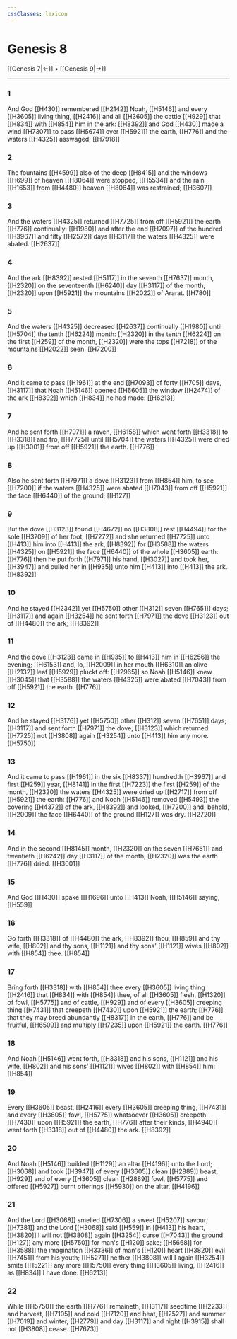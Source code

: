 ```yaml
---
cssClasses: lexicon
---
```

# Genesis 8

[[Genesis 7|←]] • [[Genesis 9|→]]

---

### 1
And God [[H430]] remembered [[H2142]] Noah, [[H5146]] and every [[H3605]] living thing, [[H2416]] and all [[H3605]] the cattle [[H929]] that [[H834]] with [[H854]] him in the ark: [[H8392]] and God [[H430]] made a wind [[H7307]] to pass [[H5674]] over [[H5921]] the earth, [[H776]] and the waters [[H4325]] asswaged; [[H7918]]

### 2
The fountains [[H4599]] also of the deep [[H8415]] and the windows [[H699]] of heaven [[H8064]] were stopped, [[H5534]] and the rain [[H1653]] from [[H4480]] heaven [[H8064]] was restrained; [[H3607]]

### 3
And the waters [[H4325]] returned [[H7725]] from off [[H5921]] the earth [[H776]] continually: [[H1980]] and after the end [[H7097]] of the hundred [[H3967]] and fifty [[H2572]] days [[H3117]] the waters [[H4325]] were abated. [[H2637]]

### 4
And the ark [[H8392]] rested [[H5117]] in the seventh [[H7637]] month, [[H2320]] on the seventeenth [[H6240]] day [[H3117]] of the month, [[H2320]] upon [[H5921]] the mountains [[H2022]] of Ararat. [[H780]]

### 5
And the waters [[H4325]] decreased [[H2637]] continually [[H1980]] until [[H5704]] the tenth [[H6224]] month: [[H2320]] in the tenth [[H6224]] on the first [[H259]] of the month, [[H2320]] were the tops [[H7218]] of the mountains [[H2022]] seen. [[H7200]]

### 6
And it came to pass [[H1961]] at the end [[H7093]] of forty [[H705]] days, [[H3117]] that Noah [[H5146]] opened [[H6605]] the window [[H2474]] of the ark [[H8392]] which [[H834]] he had made: [[H6213]]

### 7
And he sent forth [[H7971]] a raven, [[H6158]] which went forth [[H3318]] to [[H3318]] and fro, [[H7725]] until [[H5704]] the waters [[H4325]] were dried up [[H3001]] from off [[H5921]] the earth. [[H776]]

### 8
Also he sent forth [[H7971]] a dove [[H3123]] from [[H854]] him, to see [[H7200]] if the waters [[H4325]] were abated [[H7043]] from off [[H5921]] the face [[H6440]] of the ground; [[H127]]

### 9
But the dove [[H3123]] found [[H4672]] no [[H3808]] rest [[H4494]] for the sole [[H3709]] of her foot, [[H7272]] and she returned [[H7725]] unto [[H413]] him into [[H413]] the ark, [[H8392]] for [[H3588]] the waters [[H4325]] on [[H5921]] the face [[H6440]] of the whole [[H3605]] earth: [[H776]] then he put forth [[H7971]] his hand, [[H3027]] and took her, [[H3947]] and pulled her in [[H935]] unto him [[H413]] into [[H413]] the ark. [[H8392]]

### 10
And he stayed [[H2342]] yet [[H5750]] other [[H312]] seven [[H7651]] days; [[H3117]] and again [[H3254]] he sent forth [[H7971]] the dove [[H3123]] out of [[H4480]] the ark; [[H8392]]

### 11
And the dove [[H3123]] came in [[H935]] to [[H413]] him in [[H6256]] the evening; [[H6153]] and, lo, [[H2009]] in her mouth [[H6310]] an olive [[H2132]] leaf [[H5929]] pluckt off: [[H2965]] so Noah [[H5146]] knew [[H3045]] that [[H3588]] the waters [[H4325]] were abated [[H7043]] from off [[H5921]] the earth. [[H776]]

### 12
And he stayed [[H3176]] yet [[H5750]] other [[H312]] seven [[H7651]] days; [[H3117]] and sent forth [[H7971]] the dove; [[H3123]] which returned [[H7725]] not [[H3808]] again [[H3254]] unto [[H413]] him any more. [[H5750]]

### 13
And it came to pass [[H1961]] in the six [[H8337]] hundredth [[H3967]] and first [[H259]] year, [[H8141]] in the first [[H7223]] the first [[H259]] of the month, [[H2320]] the waters [[H4325]] were dried up [[H2717]] from off [[H5921]] the earth: [[H776]] and Noah [[H5146]] removed [[H5493]] the covering [[H4372]] of the ark, [[H8392]] and looked, [[H7200]] and, behold, [[H2009]] the face [[H6440]] of the ground [[H127]] was dry. [[H2720]]

### 14
And in the second [[H8145]] month, [[H2320]] on the seven [[H7651]] and twentieth [[H6242]] day [[H3117]] of the month, [[H2320]] was the earth [[H776]] dried. [[H3001]]

### 15
And God [[H430]] spake [[H1696]] unto [[H413]] Noah, [[H5146]] saying, [[H559]]

### 16
Go forth [[H3318]] of [[H4480]] the ark, [[H8392]] thou, [[H859]] and thy wife, [[H802]] and thy sons, [[H1121]] and thy sons' [[H1121]] wives [[H802]] with [[H854]] thee. [[H854]]

### 17
Bring forth [[H3318]] with [[H854]] thee every [[H3605]] living thing [[H2416]] that [[H834]] with [[H854]] thee, of all [[H3605]] flesh, [[H1320]] of fowl, [[H5775]] and of cattle, [[H929]] and of every [[H3605]] creeping thing [[H7431]] that creepeth [[H7430]] upon [[H5921]] the earth; [[H776]] that they may breed abundantly [[H8317]] in the earth, [[H776]] and be fruitful, [[H6509]] and multiply [[H7235]] upon [[H5921]] the earth. [[H776]]

### 18
And Noah [[H5146]] went forth, [[H3318]] and his sons, [[H1121]] and his wife, [[H802]] and his sons' [[H1121]] wives [[H802]] with [[H854]] him: [[H854]]

### 19
Every [[H3605]] beast, [[H2416]] every [[H3605]] creeping thing, [[H7431]] and every [[H3605]] fowl, [[H5775]] whatsoever [[H3605]] creepeth [[H7430]] upon [[H5921]] the earth, [[H776]] after their kinds, [[H4940]] went forth [[H3318]] out of [[H4480]] the ark. [[H8392]]

### 20
And Noah [[H5146]] builded [[H1129]] an altar [[H4196]] unto the Lord; [[H3068]] and took [[H3947]] of every [[H3605]] clean [[H2889]] beast, [[H929]] and of every [[H3605]] clean [[H2889]] fowl, [[H5775]] and offered [[H5927]] burnt offerings [[H5930]] on the altar. [[H4196]]

### 21
And the Lord [[H3068]] smelled [[H7306]] a sweet [[H5207]] savour; [[H7381]] and the Lord [[H3068]] said [[H559]] in [[H413]] his heart, [[H3820]] I will not [[H3808]] again [[H3254]] curse [[H7043]] the ground [[H127]] any more [[H5750]] for man's [[H120]] sake; [[H5668]] for [[H3588]] the imagination [[H3336]] of man's [[H120]] heart [[H3820]] evil [[H7451]] from his youth; [[H5271]] neither [[H3808]] will I again [[H3254]] smite [[H5221]] any more [[H5750]] every thing [[H3605]] living, [[H2416]] as [[H834]] I have done. [[H6213]]

### 22
While [[H5750]] the earth [[H776]] remaineth, [[H3117]] seedtime [[H2233]] and harvest, [[H7105]] and cold [[H7120]] and heat, [[H2527]] and summer [[H7019]] and winter, [[H2779]] and day [[H3117]] and night [[H3915]] shall not [[H3808]] cease. [[H7673]]